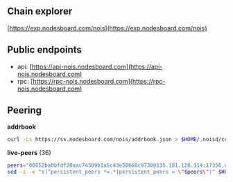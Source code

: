 ## Chain explorer
[https://exp.nodesboard.com/nois](https://exp.nodesboard.com/nois)

## Public endpoints

* api: [https://api-nois.nodesboard.com](https://api-nois.nodesboard.com)
* rpc: [https://rpc-nois.nodesboard.com](https://rpc-nois.nodesboard.com)

## Peering

**addrbook**
```bash
curl -Ls https://ss.nodesboard.com/nois/addrbook.json > $HOME/.noisd/config/addrbook.json
```

**live-peers** (36)
```bash
peers="00852ba0bfdf20aac74369b1a5c43e50668c9738@135.181.128.114:17356,d2041f5d812b4fb196d5210a287448b68fe7bef9@95.217.104.49:51656,8ec2fee6c37c07cc5af57ec870015a0191d4707d@65.108.65.36:51656,ad53e98a88aa0c6f724b457ad6575b83c5f4a02b@167.235.15.19:30656,9d21af60ad2568ffcb55a0bd0eb03b6cfa2644c5@49.12.120.113:26656,374615fcb23cfbd30a59a2b904cf675d9b93b7e0@78.46.61.117:01656,497dff4750970f8d142c9c61da4acee0e3ff76c4@141.95.155.224:12156,288e7a14ccac3cdc1d8ab20335d4c48edf5930f2@84.46.250.136:17356,3784e5ecd7f703c8a37427463e9c7c7b31389345@142.132.211.91:51656,732fe2553e152d37b29653ee07324fdbfd5ef961@95.217.200.26:36656,379c0e32463be66e5cf8d13d62eb87ddb1a702c2@142.132.152.46:47656,1eef6409922688e5bf6f00891537552b9ba5540f@135.181.119.59:51656"
sed -i -e "s|^persistent_peers *=.*|persistent_peers = \"$peers\"|" $HOME/.noisd/config/config.toml
```
